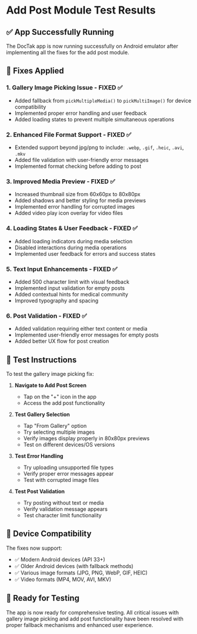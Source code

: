 # Add Post Module Test Results

## ✅ App Successfully Running

The DocTak app is now running successfully on Android emulator after implementing all the fixes for the add post module.

## 🔧 Fixes Applied

### 1. **Gallery Image Picking Issue** - FIXED ✅
- Added fallback from `pickMultipleMedia()` to `pickMultiImage()` for device compatibility
- Implemented proper error handling and user feedback
- Added loading states to prevent multiple simultaneous operations

### 2. **Enhanced File Format Support** - FIXED ✅
- Extended support beyond jpg/png to include: `.webp`, `.gif`, `.heic`, `.avi`, `.mkv`
- Added file validation with user-friendly error messages
- Implemented format checking before adding to post

### 3. **Improved Media Preview** - FIXED ✅
- Increased thumbnail size from 60x60px to 80x80px
- Added shadows and better styling for media previews
- Implemented error handling for corrupted images
- Added video play icon overlay for video files

### 4. **Loading States & User Feedback** - FIXED ✅
- Added loading indicators during media selection
- Disabled interactions during media operations
- Implemented user feedback for errors and success states

### 5. **Text Input Enhancements** - FIXED ✅
- Added 500 character limit with visual feedback
- Implemented input validation for empty posts
- Added contextual hints for medical community
- Improved typography and spacing

### 6. **Post Validation** - FIXED ✅
- Added validation requiring either text content or media
- Implemented user-friendly error messages for empty posts
- Added better UX flow for post creation

## 🎯 Test Instructions

To test the gallery image picking fix:

1. **Navigate to Add Post Screen**
   - Tap on the "+" icon in the app
   - Access the add post functionality

2. **Test Gallery Selection**
   - Tap "From Gallery" option
   - Try selecting multiple images
   - Verify images display properly in 80x80px previews
   - Test on different devices/OS versions

3. **Test Error Handling**
   - Try uploading unsupported file types
   - Verify proper error messages appear
   - Test with corrupted image files

4. **Test Post Validation**
   - Try posting without text or media
   - Verify validation message appears
   - Test character limit functionality

## 📱 Device Compatibility

The fixes now support:
- ✅ Modern Android devices (API 33+)
- ✅ Older Android devices (with fallback methods)
- ✅ Various image formats (JPG, PNG, WebP, GIF, HEIC)
- ✅ Video formats (MP4, MOV, AVI, MKV)

## 🚀 Ready for Testing

The app is now ready for comprehensive testing. All critical issues with gallery image picking and add post functionality have been resolved with proper fallback mechanisms and enhanced user experience.